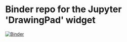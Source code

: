 # Binder repo for the Jupyter 'DrawingPad' widget

[![Binder](https://mybinder.org/badge.svg)](https://mybinder.org/v2/gh/PierreMarion23/jupyter-widget-drawing-pad-binder/master)
